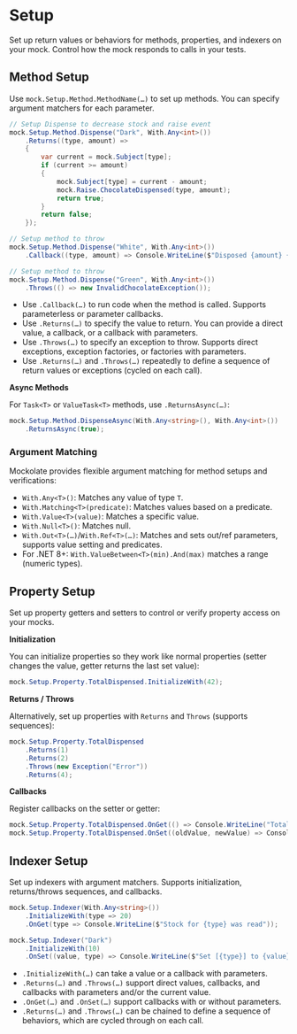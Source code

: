 # Setup

Set up return values or behaviors for methods, properties, and indexers on your mock. Control how the mock responds to calls in your tests.

## Method Setup

Use `mock.Setup.Method.MethodName(…)` to set up methods. You can specify argument matchers for each parameter.

```csharp
// Setup Dispense to decrease stock and raise event
mock.Setup.Method.Dispense("Dark", With.Any<int>())
    .Returns((type, amount) =>
    {
        var current = mock.Subject[type];
        if (current >= amount)
        {
            mock.Subject[type] = current - amount;
            mock.Raise.ChocolateDispensed(type, amount);
            return true;
        }
        return false;
    });

// Setup method to throw
mock.Setup.Method.Dispense("White", With.Any<int>())
    .Callback((type, amount) => Console.WriteLine($"Disposed {amount} {type} chocolate."));

// Setup method to throw
mock.Setup.Method.Dispense("Green", With.Any<int>())
    .Throws(() => new InvalidChocolateException());
```

- Use `.Callback(…)` to run code when the method is called. Supports parameterless or parameter callbacks.
- Use `.Returns(…)` to specify the value to return. You can provide a direct value, a callback, or a callback with parameters.
- Use `.Throws(…)` to specify an exception to throw. Supports direct exceptions, exception factories, or factories with parameters.
- Use `.Returns(…)` and `.Throws(…)` repeatedly to define a sequence of return values or exceptions (cycled on each call).

**Async Methods**

For `Task<T>` or `ValueTask<T>` methods, use `.ReturnsAsync(…)`:

```csharp
mock.Setup.Method.DispenseAsync(With.Any<string>(), With.Any<int>())
    .ReturnsAsync(true);
```

### Argument Matching

Mockolate provides flexible argument matching for method setups and verifications:

- `With.Any<T>()`: Matches any value of type `T`.
- `With.Matching<T>(predicate)`: Matches values based on a predicate.
- `With.Value<T>(value)`: Matches a specific value.
- `With.Null<T>()`: Matches null.
- `With.Out<T>(…)`/`With.Ref<T>(…)`: Matches and sets out/ref parameters, supports value setting and predicates.
- For .NET 8+: `With.ValueBetween<T>(min).And(max)` matches a range (numeric types).

## Property Setup

Set up property getters and setters to control or verify property access on your mocks.

**Initialization**

You can initialize properties so they work like normal properties (setter changes the value, getter returns the last set value):

```csharp
mock.Setup.Property.TotalDispensed.InitializeWith(42);
```

**Returns / Throws**

Alternatively, set up properties with `Returns` and `Throws` (supports sequences):

```csharp
mock.Setup.Property.TotalDispensed
    .Returns(1)
    .Returns(2)
    .Throws(new Exception("Error"))
    .Returns(4);
```

**Callbacks**

Register callbacks on the setter or getter:

```csharp
mock.Setup.Property.TotalDispensed.OnGet(() => Console.WriteLine("TotalDispensed was read!"));
mock.Setup.Property.TotalDispensed.OnSet((oldValue, newValue) => Console.WriteLine($"Changed from {oldValue} to {newValue}!") );
```

## Indexer Setup

Set up indexers with argument matchers. Supports initialization, returns/throws sequences, and callbacks.

```csharp
mock.Setup.Indexer(With.Any<string>())
    .InitializeWith(type => 20)
    .OnGet(type => Console.WriteLine($"Stock for {type} was read"));

mock.Setup.Indexer("Dark")
    .InitializeWith(10)
    .OnSet((value, type) => Console.WriteLine($"Set [{type}] to {value}"));
```

- `.InitializeWith(…)` can take a value or a callback with parameters.
- `.Returns(…)` and `.Throws(…)` support direct values, callbacks, and callbacks with parameters and/or the current value.
- `.OnGet(…)` and `.OnSet(…)` support callbacks with or without parameters.
- `.Returns(…)` and `.Throws(…)` can be chained to define a sequence of behaviors, which are cycled through on each call.
